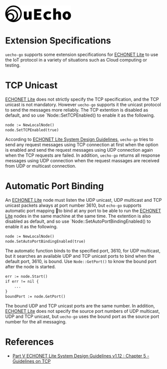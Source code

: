 ![logo](img/logo.png)

# Extension Specifications

`uecho-go` supports some extension specifications for [ECHONET Lite][enet] to use the IoT protocol in a variety of situations such as Cloud computing or testing.


# TCP Unicast

[ECHONET Lite][enet] does not strictly specify the TCP specification, and the TCP unicast is not mandatory. However `uecho-go` supports it the unicast protocol to send the messages more reliably. The TCP extention is disabled as default, and so use `Node::SetTCPEnabled() to enable it as the following.


```
node := NewLocalNode()
node.SetTCPEnabled(true)
```

According to [ECHONET Lite System Design Guidelines][enet_guideline_tcp], `uecho-go` tries to send any request messages using TCP connection at first when the option is enabled and send the request messages using UDP connection again when the TCP requests are failed. 
In addition, `uecho-go` returns all response messages using UDP connection when the request massages are received from UDP or multicast connection.

# Automatic Port Binding

 An [ECHONET Lite][enet] node must listen the UDP unicast, UDP multicast and TCP unicast packets always at port number 3610, but `echo-go` supports automatic port mapping to bind at any port to be able to run the [ECHONET Lite][enet] nodes in the same machine at the same time. The extention is also disabled as default, and so use `Node::SetAutoPortBindingEnabled() to enable it as the following.

```
node := NewLocalNode()
node.SetAutoPortBindingEnabled(true)
 ```

 The automatic function binds to the specified port, 3610, for UDP multicast, but it searches an available UDP and TCP unicast ports to bind when the default port, 3610, is bound. Use `Node::GetPort()` to know the bound port after the node is started.
 
```
err := node.Start()
if err != nil {
    ...
}
boundPort := node.GetPort()
```

The bound UDP and TCP unicast ports are the same number. 
In addition, [ECHONET Lite][enet] does not specify the source port numbers of UDP multicast, UDP and TCP unicast, but `uecho-go` uses the bound port as the source port number for the all messaging.

# References

- [Part V ECHONET Lite System Design Guidelines v1.12 : Chapter 5 - Guidelines on TCP][enet_guideline_tcp]

[enet]:http://echonet.jp/english/
[enet_guideline_tcp]:https://echonet.jp/spec_en/